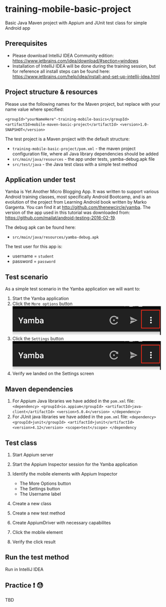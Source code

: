 # training-mobile-basic-project
Basic Java Maven project with Appium and JUnit test class for simple Android app 

## Prerequisites
* Please download IntelliJ IDEA Community edition:
   https://www.jetbrains.com/idea/download/#section=windows
* Installation of IntelliJ IDEA will be done during the training session, but for reference all install steps can be found here:
   https://www.jetbrains.com/help/idea/install-and-set-up-intellij-idea.html


## Project structure & resources

Please use the following names for the Maven project, but replace with your name value where specified:

   `<groupId>"yourNameHere"-training-mobile-basics</groupId>
   <artifactId>mobile-maven-basic-project</artifactId>
   <version>1.0-SNAPSHOT</version>`

The test project is a Maven project with the default structure:

   * `training-mobile-basic-project/pom.xml` - the maven project configuration file, where all Java library dependencies should be added
   * `src/main/java/resources` - the app under tests, yamba-debug.apk file
   * `src/test/java` - the Java test class with a simple test method

## Application under test
Yamba is Yet Another Micro Blogging App. It was written to support various Android training classes, most specifically Android Bootcamp, and is an evolution of the project from Learning Android book written by Marko Gargenta. You can find it at http://github.com/thenewcircle/yamba. The version of the app used in this tutorial was downloaded from: https://github.com/mailat/android-testing-2016-02-19.

The debug apk can be found here:
* `src/main/java/resources/yamba-debug.apk`

The test user for this app is:
* username = `student`
* password = `password`

## Test scenario

As a simple test scenario in the Yamba application we will want to:
   1. Start the Yamba application
   2. Click the `More options` button
      ![Alt text](screenshots/MoreOptionsBtn.png?raw=true)
   3. Click the `Settings` button
       ![Alt text](screenshots/MoreOptionsBtn.png?raw=true)
   4. Verify we landed on the Settings screen

## Maven dependencies

1. For Appium Java libraries we have added in the `pom.xml` file: 
   `<dependency>
       <groupId>io.appium</groupId>
       <artifactId>java-client</artifactId>
       <version>5.0.4</version>
   </dependency>`
2. For JUnit java libraries we have added in the `pom.xml` file:
    `<dependency>
       <groupId>junit</groupId>
       <artifactId>junit</artifactId>
       <version>4.12</version>
       <scope>test</scope>
   </dependency`

## Test class

   1. Start Appium server
   2. Start the Appium Inspector session for the Yamba application
   3. Identify the mobile elements with Appium Inspector
      * The More Options button
      * The Settings button
      * The Username label
      
   4. Create a new class
   5. Create a new test method
   6. Create AppiumDriver with necessary capabilites
   7. Click the mobile element
   8. Verify the click result

## Run the test method
Run in IntelliJ IDEA

## Practice :exclamation: :sweat:
TBD
